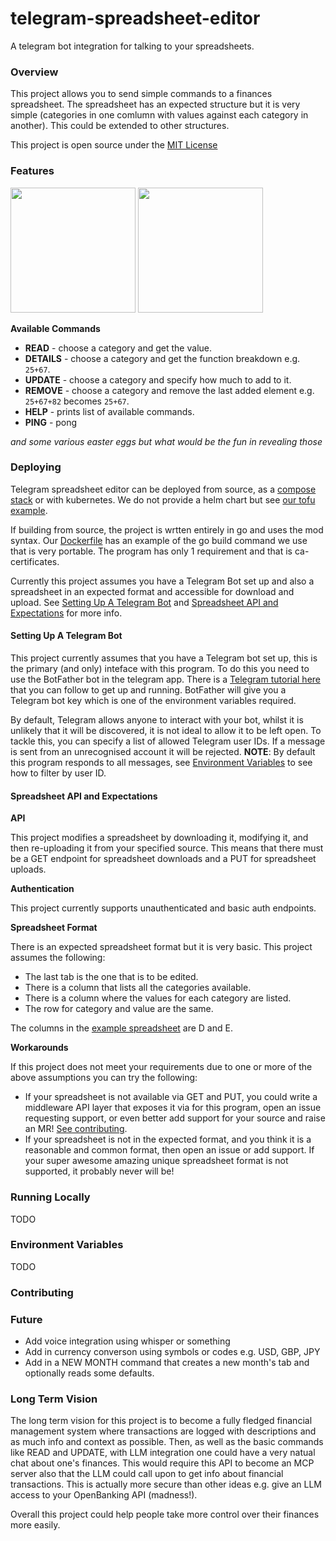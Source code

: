 # telegram-spreadsheet-editor

A telegram bot integration for talking to your spreadsheets.

### Overview

This project allows you to send simple commands to a finances spreadsheet. The spreadsheet has an expected structure but it is very simple (categories in one comlumn with values against each category in another). This could be extended to other structures.

This project is open source under the [MIT License](LICENSE)

### Features

<p float="left">
    <img src="read_pt1.png" width="200" />
    <img src="read_pt2.png" width="200" />
</p>

**Available Commands**

- **READ** - choose a category and get the value.
- **DETAILS** - choose a category and get the function breakdown e.g. `25+67`.
- **UPDATE** - choose a category and specify how much to add to it.
- **REMOVE** - choose a category and remove the last added element e.g. `25+67+82` becomes `25+67`.
- **HELP** - prints list of available commands.
- **PING** - pong

*and some various easter eggs but what would be the fun in revealing those*

### Deploying

Telegram spreadsheet editor can be deployed from source, as a [compose stack](docker-compose.yml) or with kubernetes. We do not provide a helm chart but see [our tofu example](k3s_example.tf).

If building from source, the project is wrtten entirely in go and uses the mod syntax. Our [Dockerfile](Dockerfile) has an example of the go build command we use that is very portable. The program has only 1 requirement and that is ca-certificates.

Currently this project assumes you have a Telegram Bot set up and also a spreadsheet in an expected format and accessible for download and upload. See [Setting Up A Telegram Bot](#markdown-header-setting-up-a-telegram-bot) and [Spreadsheet API and Expectations](#markdown-header-spredsheet-api-and-expectations) for more info.

#### Setting Up A Telegram Bot

This project currently assumes that you have a Telegram bot set up, this is the primary (and only) inteface with this program. To do this you need to use the BotFather bot in the telegram app. There is a [Telegram tutorial here](https://core.telegram.org/bots/tutorial) that you can follow to get up and running. BotFather will give you a Telegram bot key which is one of the environment variables required.

By default, Telegram allows anyone to interact with your bot, whilst it is unlikely that it will be discovered, it is not ideal to allow it to be left open. To tackle this, you can specify a list of allowed Telegram user IDs. If a message is sent from an unrecognised account it will be rejected. **NOTE**: By default this program responds to all messages, see [Environment Variables](#markdown-header-environment-variables) to see how to filter by user ID.

#### Spreadsheet API and Expectations

**API**

This project modifies a spreadsheet by downloading it, modifying it, and then re-uploading it from your specified source. This means that there must be a GET endpoint for spreadsheet downloads and a PUT for spreadsheet uploads.

**Authentication**

This project currently supports unauthenticated and basic auth endpoints.

**Spreadsheet Format**

There is an expected spreadsheet format but it is very basic. This project assumes the following:

- The last tab is the one that is to be edited.
- There is a column that lists all the categories available.
- There is a column where the values for each category are listed.
- The row for category and value are the same.

The columns in the [example spreadsheet](Example.xlsx) are D and E.

**Workarounds**

If this project does not meet your requirements due to one or more of the above assumptions you can try the following:

- If your spreadsheet is not available via GET and PUT, you could write a middleware API layer that exposes it via for this program, open an issue requesting support, or even better add support for your source and raise an MR! [See contributing](#markdown-header-contributing).
- If your spreadsheet is not in the expected format, and you think it is a reasonable and common format, then open an issue or add support. If your super awesome amazing unique spreadsheet format is not supported, it probably never will be!

### Running Locally

TODO

### Environment Variables

TODO

### Contributing

### Future

- Add voice integration using whisper or something
- Add in currency converson using symbols or codes e.g. USD, GBP, JPY
- Add in a NEW MONTH command that creates a new month's tab and optionally reads some defaults.

### Long Term Vision

The long term vision for this project is to become a fully fledged financial management system where transactions are logged with descriptions and as much info and context as possible. Then, as well as the basic commands like READ and UPDATE, with LLM integration one could have a very natual chat about one's finances. This would require this API to become an MCP server also that the LLM could call upon to get info about financial transactions. This is actually more secure than other ideas e.g. give an LLM access to your OpenBanking API (madness!).

Overall this project could help people take more control over their finances more easily.
